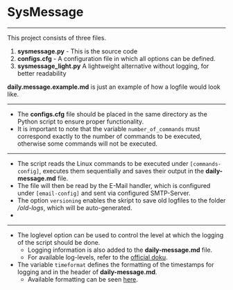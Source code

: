 # SysMessage

---

This project consists of three files.

1. **sysmessage.py** - This is the source code
2. **configs.cfg** - A configuration file in which all options can be defined. 
3. **sysmessage_light.py** A lightweight alternative without logging, for better readability

**daily.message.example.md** is just an example of how a logfile would look like.

---

- The **configs.cfg** file should be placed in the same directory as the Python script to ensure proper functionality. 
- It is important to note that the variable `number_of_commands` must correspond exactly to the number of commands to be executed, otherwise some commands will not be executed. 

---

- The script reads the Linux commands to be executed under `[commands-config]`, executes them sequentially and saves their output in the **daily-message.md** file.
- The file will then be read by the E-Mail handler, which is configured under `[email-config]` and sent via configured SMTP-Server.
- The option `versioning` enables the skript to save old logfiles to the folder */old-logs*, which will be auto-generated.
- 
---

- The loglevel option can be used to control the level at which the logging of the script should be done.
  - Logging information is also added to the **daily-message.md** file. 
  - For available log-levels, refer to the [official doku](https://docs.python.org/3/library/logging.html#logging-levels).
- The variable `timeformat` defines the formatting of the timestamps for logging and in the header of **daily-message.md**. 
  - Available formatting can be seen [here](https://strftime.org/).
